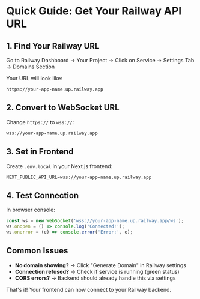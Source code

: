 # Quick Guide: Get Your Railway API URL

## 1. Find Your Railway URL

Go to Railway Dashboard → Your Project → Click on Service → Settings Tab → Domains Section

Your URL will look like:
```
https://your-app-name.up.railway.app
```

## 2. Convert to WebSocket URL

Change `https://` to `wss://`:
```
wss://your-app-name.up.railway.app
```

## 3. Set in Frontend

Create `.env.local` in your Next.js frontend:
```env
NEXT_PUBLIC_API_URL=wss://your-app-name.up.railway.app
```

## 4. Test Connection

In browser console:
```javascript
const ws = new WebSocket('wss://your-app-name.up.railway.app/ws');
ws.onopen = () => console.log('Connected!');
ws.onerror = (e) => console.error('Error:', e);
```

## Common Issues

- **No domain showing?** → Click "Generate Domain" in Railway settings
- **Connection refused?** → Check if service is running (green status)
- **CORS errors?** → Backend should already handle this via settings

That's it! Your frontend can now connect to your Railway backend.